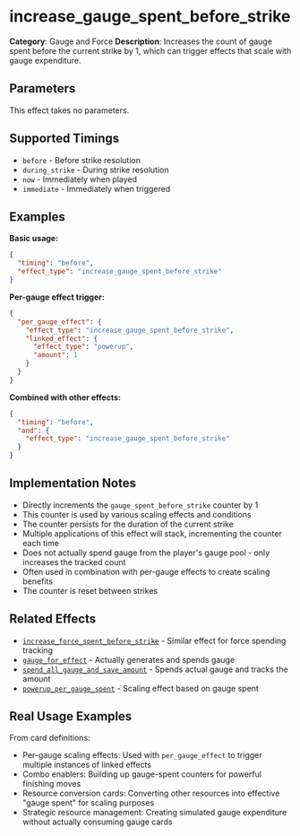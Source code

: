 # increase_gauge_spent_before_strike

**Category**: Gauge and Force
**Description**: Increases the count of gauge spent before the current strike by 1, which can trigger effects that scale with gauge expenditure.

## Parameters

This effect takes no parameters.

## Supported Timings

- `before` - Before strike resolution
- `during_strike` - During strike resolution
- `now` - Immediately when played
- `immediate` - Immediately when triggered

## Examples

**Basic usage:**
```json
{
  "timing": "before",
  "effect_type": "increase_gauge_spent_before_strike"
}
```

**Per-gauge effect trigger:**
```json
{
  "per_gauge_effect": {
    "effect_type": "increase_gauge_spent_before_strike",
    "linked_effect": {
      "effect_type": "powerup",
      "amount": 1
    }
  }
}
```

**Combined with other effects:**
```json
{
  "timing": "before",
  "and": {
    "effect_type": "increase_gauge_spent_before_strike"
  }
}
```

## Implementation Notes

- Directly increments the `gauge_spent_before_strike` counter by 1
- This counter is used by various scaling effects and conditions
- The counter persists for the duration of the current strike
- Multiple applications of this effect will stack, incrementing the counter each time
- Does not actually spend gauge from the player's gauge pool - only increases the tracked count
- Often used in combination with per-gauge effects to create scaling benefits
- The counter is reset between strikes

## Related Effects

- [`increase_force_spent_before_strike`](increase_force_spent_before_strike.md) - Similar effect for force spending tracking
- [`gauge_for_effect`](gauge_for_effect.md) - Actually generates and spends gauge
- [`spend_all_gauge_and_save_amount`](spend_all_gauge_and_save_amount.md) - Spends actual gauge and tracks the amount
- [`powerup_per_gauge_spent`](../stats/powerup_per_gauge_spent.md) - Scaling effect based on gauge spent

## Real Usage Examples

From card definitions:
- Per-gauge scaling effects: Used with `per_gauge_effect` to trigger multiple instances of linked effects
- Combo enablers: Building up gauge-spent counters for powerful finishing moves
- Resource conversion cards: Converting other resources into effective "gauge spent" for scaling purposes
- Strategic resource management: Creating simulated gauge expenditure without actually consuming gauge cards